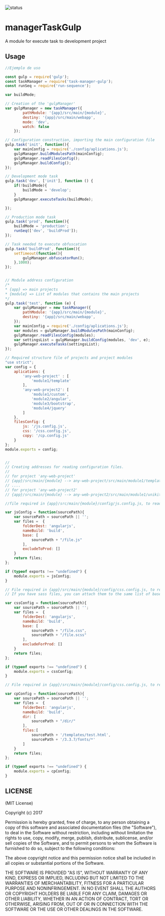 ![status](https://github.com/richardnoel/taskManagerGulp.git)

managerTaskGulp
==========

A module for execute task to development project

Usage
-----

```javascript
//Ejemplo de uso 

const gulp = require('gulp');
const taskManager = require('task-manager-gulp');
const runSeq = require('run-sequence');

var buildMode;

// Creation of the 'gulpManager'
var gulpManager = new taskManager({
        pathModule: '{app}/src/main/{module}',
        destiny: '{app}/src/main/webapp',
        mode: 'dev',
        watch: false
    });

// Configuration construction, importing the main configuration file
gulp.task('init', function(){
    var mainConfig = require('./config/aplications.js');
    gulpManager.buildModulesPath(mainConfig);
    gulpManager.readFilesConfig();
    gulpManager.buildConfig();
});

// Development mode task
gulp.task('dev', ['init'], function () {
    if(!buildMode){
        buildMode = 'develop';
    }
    gulpManager.executeTasks(buildMode);

});

// Production mode task
gulp.task('prod', function(){
    buildMode = 'production';
    runSeq(['dev', 'buildProd']);
});

// Task needed to execute obfuscation
gulp.task('buildProd', function(){
    setTimeout(function(){
        gulpManager.obfuscatorRun();
    },1000);
});


// Module address configuration
/*
* {app} => main projects 
* {module} => List of modules that contains the main projects
*/
gulp.task('test', function (e) {
	var gulpManager = new taskManager({
		pathModule: '{app}/src/main/{module}',
		destiny: '{app}/src/main/webapp',
	});
	var mainConfig = require('./config/aplications.js');
	var modules = gulpManager.buildModulesPath(mainConfig);
	gulpManager.readFilesConfig(modules);
	var settingsList = gulpManager.buildConfig(modules, 'dev', e);
	gulpManager.executeTasks(settingsList);
});

// Required structure file of projects and project modules
"use strict";
var config = {
	aplications: {
		'any-web-project' : [
			'module1/template'
		],
		'any-web-project2': [
			'module1/custom',
			'module2/angular',
			'module3/bootstrap',
			'module4/jquery'
		]
	},
	filesConfig: {
		js: '/js.config.js',
		css: '/css.config.js',
		copy: '/cp.config.js'
	}
};
module.exports = config;


// 
// Creating addresses for reading configuration files.
// 
// for project 'any-web-project'
// {app}/src/main/{module} --> any-web-project/src/main/module1/template
// ....
// for project 'any-web-project2'
// {app}/src/main/{module} --> any-web-project2/src/main/module1/unikit

//file required in {app}/src/main/{module}/config/js.config.js, to read javascript file settings

var jsConfig = function(sourcePath){
    var sourcePath = sourcePath || '';
    var files =  {
        folderDest: 'angularjs',
        nameBuild: 'build',
        base: [
            sourcePath + "/file.js"
        ],
        excludeToProd: []
    }
    return files;
};

if (typeof exports !== "undefined") {
    module.exports = jsConfig;
}

// File required in {app}/src/main/{module}/config/css.config.js, to read css file settings
// If you have sass files, you can attach them to the same list of base files

var cssConfig = function(sourcePath){
    var sourcePath = sourcePath || '';
    var files =  {
        folderDest: 'angularjs',
        nameBuild: 'build',
        base: [
            sourcePath + "/file.css",
            sourcePath + "/file.scss"
        ],
        excludeForProd: []
    }
    return files;
};

if (typeof exports !== "undefined") {
    module.exports = cssConfig;
}

// File required in {app}/src/main/{module}/config/css.config.js, to read copy file settings

var cpConfig = function(sourcePath){
    var sourcePath = sourcePath || '';
    var files =  {
		folderDest: 'angularjs',
        nameBuild: 'build',
        dir: [
            sourcePath + "/dir/"  
        ],
        files:[
        	sourcePath + '/templates/test.html',
        	sourcePath + '/3.3.7/fonts/*'
        ]
    }
    return files;
};

if (typeof exports !== "undefined") {
    module.exports = cpConfig;
}


```

LICENSE
-------

(MIT License)

Copyright (c) 2017 

Permission is hereby granted, free of charge, to any person obtaining
a copy of this software and associated documentation files (the
"Software"), to deal in the Software without restriction, including
without limitation the rights to use, copy, modify, merge, publish,
distribute, sublicense, and/or sell copies of the Software, and to
permit persons to whom the Software is furnished to do so, subject to
the following conditions:

The above copyright notice and this permission notice shall be
included in all copies or substantial portions of the Software.

THE SOFTWARE IS PROVIDED "AS IS", WITHOUT WARRANTY OF ANY KIND,
EXPRESS OR IMPLIED, INCLUDING BUT NOT LIMITED TO THE WARRANTIES OF
MERCHANTABILITY, FITNESS FOR A PARTICULAR PURPOSE AND
NONINFRINGEMENT. IN NO EVENT SHALL THE AUTHORS OR COPYRIGHT HOLDERS BE
LIABLE FOR ANY CLAIM, DAMAGES OR OTHER LIABILITY, WHETHER IN AN ACTION
OF CONTRACT, TORT OR OTHERWISE, ARISING FROM, OUT OF OR IN CONNECTION
WITH THE SOFTWARE OR THE USE OR OTHER DEALINGS IN THE SOFTWARE.
